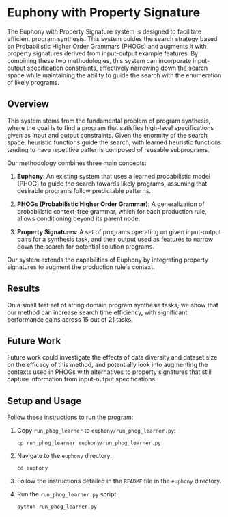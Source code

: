 # Euphony with Property Signature

The Euphony with Property Signature system is designed to facilitate efficient program synthesis. This system guides the search strategy based on Probabilistic Higher Order Grammars (PHOGs) and augments it with property signatures derived from input-output example features. By combining these two methodologies, this system can incorporate input-output specification constraints, effectively narrowing down the search space while maintaining the ability to guide the search with the enumeration of likely programs.

## Overview

This system stems from the fundamental problem of program synthesis, where the goal is to find a program that satisfies high-level specifications given as input and output constraints. Given the enormity of the search space, heuristic functions guide the search, with learned heuristic functions tending to have repetitive patterns composed of reusable subprograms.

Our methodology combines three main concepts:

1. **Euphony**: An existing system that uses a learned probabilistic model (PHOG) to guide the search towards likely programs, assuming that desirable programs follow predictable patterns.
   
2. **PHOGs (Probabilistic Higher Order Grammar)**: A generalization of probabilistic context-free grammar, which for each production rule, allows conditioning beyond its parent node.
   
3. **Property Signatures**: A set of programs operating on given input-output pairs for a synthesis task, and their output used as features to narrow down the search for potential solution programs.

Our system extends the capabilities of Euphony by integrating property signatures to augment the production rule's context. 

## Results

On a small test set of string domain program synthesis tasks, we show that our method can increase search time efficiency, with significant performance gains across 15 out of 21 tasks.

## Future Work

Future work could investigate the effects of data diversity and dataset size on the efficacy of this method, and potentially look into augmenting the contexts used in PHOGs with alternatives to property signatures that still capture information from input-output specifications.

## Setup and Usage

Follow these instructions to run the program:

1. Copy `run_phog_learner` to `euphony/run_phog_learner.py`:
   ```
   cp run_phog_learner euphony/run_phog_learner.py
   ```
2. Navigate to the `euphony` directory:
   ```
   cd euphony
   ```
3. Follow the instructions detailed in the `README` file in the `euphony` directory.

4. Run the `run_phog_learner.py` script:
   ```
   python run_phog_learner.py
   ```
